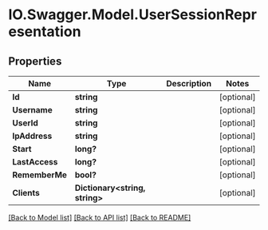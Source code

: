 # IO.Swagger.Model.UserSessionRepresentation
## Properties

Name | Type | Description | Notes
------------ | ------------- | ------------- | -------------
**Id** | **string** |  | [optional] 
**Username** | **string** |  | [optional] 
**UserId** | **string** |  | [optional] 
**IpAddress** | **string** |  | [optional] 
**Start** | **long?** |  | [optional] 
**LastAccess** | **long?** |  | [optional] 
**RememberMe** | **bool?** |  | [optional] 
**Clients** | **Dictionary&lt;string, string&gt;** |  | [optional] 

[[Back to Model list]](../README.md#documentation-for-models) [[Back to API list]](../README.md#documentation-for-api-endpoints) [[Back to README]](../README.md)

